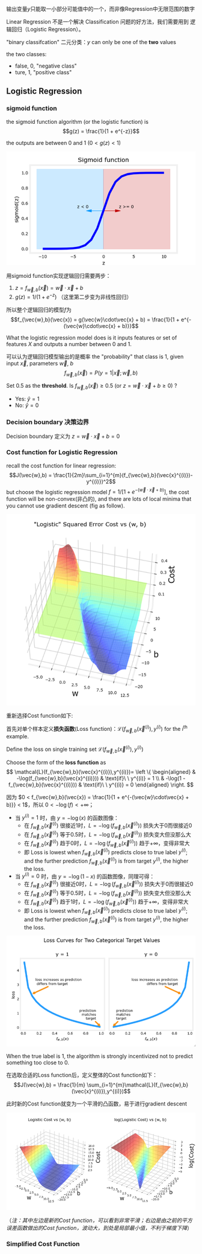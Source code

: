 输出变量$y$只能取一小部分可能值中的一个，而非像Regression中无限范围的数字

Linear Regression 不是一个解决 Classification 问题的好方法，我们需要用到 逻辑回归（Logistic Regression）。

"binary classifcation" 二元分类：$y$ can only be one of the **two** values

the two classes:
- false, $0$, "negative class"
- ture, $1$, "positive class"

## Logistic Regression

### sigmoid function 

the sigmoid function algorithm (or the logistic function) is
$$g(z) = \frac{1}{1 + e^{-z}}$$

the outputs are between 0 and 1 ($0 < g(z) < 1$)

![|375](files/SigmoidFunction.png)

用sigmoid function实现逻辑回归需要两步：
1. $z = f_{\vec{w}, b}(\vec{x}) = \vec{w} \cdot \vec{x} + b$
2. $g(z) = 1 / (1 + e^{-z})$ （这里第二步变为非线性回归）

所以整个逻辑回归的模型$f$为
$$f_{\vec{w},b}(\vec{x}) = g(\vec{w}\cdot\vec{x} + b) = \frac{1}{1 + e^{-(\vec{w}\cdot\vec{x} + b)}}$$

What the logistic regression model does is it inputs features or set of features $X$ and outputs a number between $0$ and $1$.

可以认为逻辑回归模型输出的是概率 the "probability" that class is $1$, given input $\vec{x}$, parameters $\vec{w}$, $b$
$$f_{\vec{w},b}(\vec{x}) = P(y = 1|\vec{x};\vec{w},b)$$

Set $0.5$ as the **threshold**. Is $f_{\vec{w},b}(\vec{x}) \geq 0.5$ (or $z = \vec{w}\cdot\vec{x} + b \geq 0$) ?
- Yes: $\hat{y} = 1$
- No: $\hat{y} = 0$

### Decision boundary 决策边界

Decision boundary 定义为 $z = \vec{w} \cdot \vec{x} + b = 0$

### Cost function for Logistic Regression

recall the cost function for linear regression:
$$J(\vec{w},b) = \frac{1}{2m}\sum_{i=1}^{m}(f_{\vec{w},b}(\vec{x}^{(i)})-y^{(i)})^2$$
but choose the logistic regression model $f = 1 / [1 + e^{-(\vec{w}\cdot\vec{x} + b)}]$, the cost function will be non-convex(非凸的), and there are lots of local minima that you cannot use gradient descent (fig as follow).

![|500](files/LogisticSquaredErrorCostFunction.png)

重新选择Cost function如下:

首先对单个样本定义**损失函数**(Loss function)：$\mathcal{L}(f_{\vec{w},b}(\vec{x}^{(i)}),y^{(i)})$ for the $i^{\text{th}}$ example.

Define the loss on single training set $\mathcal{L}(f_{\vec{w},b}(\vec{x}^{(i)}),y^{(i)})$

Choose the form of the **loss function** as
$$
\mathcal{L}(f_{\vec{w},b}(\vec{x}^{(i)}),y^{(i)})=
\left
\{
\begin{aligned} 
& -\log(f_{\vec{w},b}(\vec{x}^{(i)})) & \text{if}\ \ y^{(i)} = 1 \\ 
& -\log(1 - f_{\vec{w},b}(\vec{x}^{(i)})) & \text{if}\ \ y^{(i)} = 0
\end{aligned} 
\right.
$$

因为 $0 < f_{\vec{w},b}(\vec{x}) = \frac{1}{1 + e^{-(\vec{w}\cdot\vec{x} + b)}} < 1$，所以 $0 < -\log(f) < +\infty$；
- 当 $y^{(i)} = 1$ 时，由 $y=-\log(x)$ 的函数图像：
	- 在 $f_{\vec{w},b}(\vec{x}^{(i)})$ 很接近$1$时，$L = -\log(f_{\vec{w},b}(\vec{x}^{(i)}))$ 损失大于$0$而很接近$0$
	- 在 $f_{\vec{w},b}(\vec{x}^{(i)})$ 等于$0.5$时，$L = -\log(f_{\vec{w},b}(\vec{x}^{(i)}))$ 损失变大但没那么大
	- 在 $f_{\vec{w},b}(\vec{x}^{(i)})$ 趋于$0$时，$L = -\log(f_{\vec{w},b}(\vec{x}^{(i)}))$ 趋于$+\infty$，变得非常大
	- 即 Loss is lowest when $f_{\vec{w},b}(\vec{x}^{(i)})$ predicts close to true label $y^{(i)}$; and the further prediction $f_{\vec{w},b}(\vec{x}^{(i)})$ is from target $y^{(i)}$, the higher the loss.
- 当 $y^{(i)} = 0$ 时，由 $y=-\log(1-x)$ 的函数图像，同理可得：
	- 在 $f_{\vec{w},b}(\vec{x}^{(i)})$ 很接近$0$时，$L = -\log(f_{\vec{w},b}(\vec{x}^{(i)}))$ 损失大于$0$而很接近$0$
	- 在 $f_{\vec{w},b}(\vec{x}^{(i)})$ 等于$0.5$时，$L = -\log(f_{\vec{w},b}(\vec{x}^{(i)}))$ 损失变大但没那么大
	- 在 $f_{\vec{w},b}(\vec{x}^{(i)})$ 趋于$1$时，$L = -\log(f_{\vec{w},b}(\vec{x}^{(i)}))$ 趋于$+\infty$，变得非常大
	- 即 Loss is lowest when $f_{\vec{w},b}(\vec{x}^{(i)})$ predicts close to true label $y^{(i)}$; and the further prediction $f_{\vec{w},b}(\vec{x}^{(i)})$ is from target $y^{(i)}$, the higher the loss.

![|575](files/LogisticCostFunction.png)

When the true label is $1$, the algorithm is strongly incentivized not to predict something too close to $0$.

在选取合适的Loss function后，定义整体的Cost function如下：
$$J(\vec{w},b) = \frac{1}{m} \sum_{i=1}^{m}\mathcal{L}(f_{\vec{w},b}(\vec{x}^{(i)}),y^{(i)})$$

此时新的Cost function就变为一个平滑的凸函数，易于进行gradient descent

![|625](files/Pasted%20image%2020230507222644.png)

（*注：其中左边是新的Cost function，可以看到非常平滑；右边是由之前的平方误差函数做出的Cost function，波动大，到处是局部最小值，不利于梯度下降*）

### Simplified Cost Function

